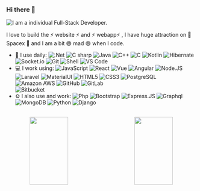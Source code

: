 ### Hi there 👋

![I am a individual Full-Stack Developer.](https://hsto.org/r/w1560/getpro/habr/upload_files/325/351/f3a/325351f3aafa92e2e2d755755bcb391d.png)

I love to build the ⚡ website ⚡ and ⚡ webapp⚡ , I have huge attraction on 🔭 Spacex 🔭 and I am a bit 😄 mad 😄 when I code.

- 🚀 I use daily:
  ![.Net](https://img.shields.io/badge/-.NET-512BD4?logo=.NET&style=plastic)
  ![C sharp](https://img.shields.io/badge/-C%20Sharp-239120?logo=C%20Sharp&style=plastic)
  ![Java](https://img.shields.io/badge/-Java-007396?logo=Java&style=plastic)
  ![C++](https://img.shields.io/badge/-C++-00599C?logo=C++&style=plastic)
  ![C](https://img.shields.io/badge/-C-A8B9CC?logo=C&style=plastic)
  ![Kotlin](https://img.shields.io/badge/-Kotlin-0095D5?logo=Kotlin&style=plastic)
  ![Hibernate](https://img.shields.io/badge/-Hibernate-59666C?logo=Hibernate&style=plastic)
  ![Socket.io](https://img.shields.io/badge/-Socket.io-010101?logo=Socket.io&style=plastic)
  ![Git](https://img.shields.io/badge/-Git-black?style=plastic&logo=git)
  ![Shell](https://img.shields.io/badge/-Shell-blasck?style=plastic&logo=Shell)
  ![VS Code](https://img.shields.io/badge/-VS%20Code-007ACC?style=plastic&logo=visual-studio-code)
- 💻 I work using:
  ![JavaScript](https://img.shields.io/badge/-JavaScript-black?style=plastic&logo=javascript)
  ![React](https://img.shields.io/badge/-ReactJs-61DAFB?logo=react&logoColor=white&style=plastic)
  ![Vue](https://img.shields.io/badge/-VueJS-4FC08D?logo=Vue.js&style=plastic&logoColor=white)
  ![Angular](https://img.shields.io/badge/-Angular-DD0031?logo=Angular&style=plastic)
  ![Node.JS](https://img.shields.io/badge/-Node.JS-black?style=plastic&logo=Node.js) 
  ![Laravel](https://img.shields.io/badge/-Laravel-FF2D20?logo=laravel&logoColor=white&style=plastic)
  ![MaterialUI](https://img.shields.io/badge/-MatrialUI-0081CB?style=plastic&logo=material-UI)
  ![HTML5](https://img.shields.io/badge/-HTML5-E34F26?style=plastic&logo=html5&logoColor=white)
  ![CSS3](https://img.shields.io/badge/-CSS3-1572B6?style=plastic&logo=css3)
  ![PostgreSQL](https://img.shields.io/badge/-PostgreSQL-336791?style=plastic&logo=postgresql)
  ![Amazon AWS](https://img.shields.io/badge/Amazon%20AWS-232F3E?style=plastic&logo=amazon-aws)
  ![GitHub](https://img.shields.io/badge/-GitHub-181717?style=plastic&logo=github)
  ![GitLab](https://img.shields.io/badge/-GitLab-FCA121?style=plastic&logo=gitlab)  
  ![Bitbucket](https://img.shields.io/badge/-Bitbucket-0052CC?logo=Bitbucket&style=plastic)
- ⚙️ I also use and work: 
  ![Php](https://img.shields.io/badge/-php-394989?style=plastic&logo=php)
  ![Bootstrap](https://img.shields.io/badge/-Bootstrap-563D7C?style=plastic&logo=bootstrap)
  ![Express.JS](https://img.shields.io/badge/-Express.JS-c7b198?style=plastic&logo=Express.JS) 
  ![Graphql](https://img.shields.io/badge/-Graphql-E10098?style=plastic&logo=Graphql)
  ![MongoDB](https://img.shields.io/badge/-MongoDB-black?style=plastic&logo=mongodb)
  ![Python](https://img.shields.io/badge/-Python-8fcfd1?style=plastic&logo=Python)
  ![Django](https://img.shields.io/badge/-Django-092E20?style=plastic&logo=Django)

##
<!--
<p align="center">
  <a href="https://github.com/shadowbq?tab=followers">
    <img src="https://img.shields.io/github/followers/shadowbq?label=Followers&logo=GitHub&style=for-the-badge" alt="GitHub badge" />
  </a>
  <a href="http://twitter.com/shadowbq">
    <img src="https://img.shields.io/twitter/follow/shadowbq?label=Twitter&logo=twitter&style=for-the-badge" />
  </a>
    <a href="https://linkedin.com/shadowbq">
    <img src="https://img.shields.io/badge/linkedin-shadowbq-blue?style=for-the-badge" alt="LInkedin badge" />
  </a>
</p>
-->

<div align=center>
<a href="#" title="Go to Source">
      <img height="180em" align="left" width="45%" src="https://github-readme-stats.vercel.app/api?username=USDev02&show_icons=true&theme=react&border_color=00dafb&include_all_commits=true"/>
 </a>
<a href="#" title="Go to Source">
      <img height="180em" width="45%" align="right" src="http://github-readme-streak-stats.herokuapp.com?user=USDev02&theme=react&border=00dafb&fire=DDB80F"/>
 </a>
</div>

